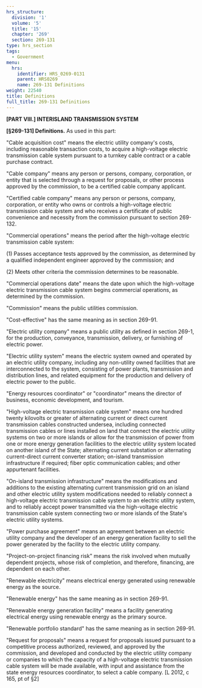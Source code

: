 ```yaml
---
hrs_structure:
  division: '1'
  volume: '5'
  title: '15'
  chapter: '269'
  section: 269-131
type: hrs_section
tags:
  - Government
menu:
  hrs:
    identifier: HRS_0269-0131
    parent: HRS0269
    name: 269-131 Definitions
weight: 22540
title: Definitions
full_title: 269-131 Definitions
---
```

**[PART VIII.] INTERISLAND TRANSMISSION SYSTEM**

**[§269-131] Definitions.** As used in this part:

"Cable acquisition cost" means the electric utility company's costs, including reasonable transaction costs, to acquire a high-voltage electric transmission cable system pursuant to a turnkey cable contract or a cable purchase contract.

"Cable company" means any person or persons, company, corporation, or entity that is selected through a request for proposals, or other process approved by the commission, to be a certified cable company applicant.

"Certified cable company" means any person or persons, company, corporation, or entity who owns or controls a high-voltage electric transmission cable system and who receives a certificate of public convenience and necessity from the commission pursuant to section 269-132.

"Commercial operations" means the period after the high-voltage electric transmission cable system:

(1) Passes acceptance tests approved by the commission, as determined by a qualified independent engineer approved by the commission; and

(2) Meets other criteria the commission determines to be reasonable.

"Commercial operations date" means the date upon which the high-voltage electric transmission cable system begins commercial operations, as determined by the commission.

"Commission" means the public utilities commission.

"Cost-effective" has the same meaning as in section 269-91.

"Electric utility company" means a public utility as defined in section 269-1, for the production, conveyance, transmission, delivery, or furnishing of electric power.

"Electric utility system" means the electric system owned and operated by an electric utility company, including any non-utility owned facilities that are interconnected to the system, consisting of power plants, transmission and distribution lines, and related equipment for the production and delivery of electric power to the public.

"Energy resources coordinator" or "coordinator" means the director of business, economic development, and tourism.

"High-voltage electric transmission cable system" means one hundred twenty kilovolts or greater of alternating current or direct current transmission cables constructed undersea, including connected transmission cables or lines installed on land that connect the electric utility systems on two or more islands or allow for the transmission of power from one or more energy generation facilities to the electric utility system located on another island of the State; alternating current substation or alternating current-direct current converter station; on-island transmission infrastructure if required; fiber optic communication cables; and other appurtenant facilities.

"On-island transmission infrastructure" means the modifications and additions to the existing alternating current transmission grid on an island and other electric utility system modifications needed to reliably connect a high-voltage electric transmission cable system to an electric utility system, and to reliably accept power transmitted via the high-voltage electric transmission cable system connecting two or more islands of the State's electric utility systems.

"Power purchase agreement" means an agreement between an electric utility company and the developer of an energy generation facility to sell the power generated by the facility to the electric utility company.

"Project-on-project financing risk" means the risk involved when mutually dependent projects, whose risk of completion, and therefore, financing, are dependent on each other.

"Renewable electricity" means electrical energy generated using renewable energy as the source.

"Renewable energy" has the same meaning as in section 269-91.

"Renewable energy generation facility" means a facility generating electrical energy using renewable energy as the primary source.

"Renewable portfolio standard" has the same meaning as in section 269-91.

"Request for proposals" means a request for proposals issued pursuant to a competitive process authorized, reviewed, and approved by the commission, and developed and conducted by the electric utility company or companies to which the capacity of a high-voltage electric transmission cable system will be made available, with input and assistance from the state energy resources coordinator, to select a cable company. [L 2012, c 165, pt of §2]